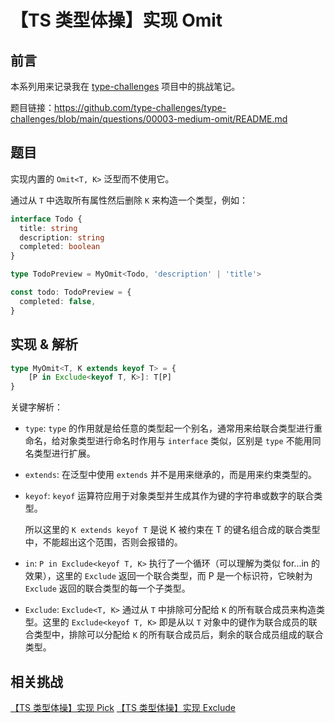 # 【TS 类型体操】实现 Omit

## 前言

本系列用来记录我在 [type-challenges](https://github.com/type-challenges/type-challenges) 项目中的挑战笔记。

题目链接：https://github.com/type-challenges/type-challenges/blob/main/questions/00003-medium-omit/README.md

## 题目

实现内置的 `Omit<T, K>` 泛型而不使用它。

通过从 `T` 中选取所有属性然后删除 `K` 来构造一个类型，例如：

```ts
interface Todo {
  title: string
  description: string
  completed: boolean
}

type TodoPreview = MyOmit<Todo, 'description' | 'title'>

const todo: TodoPreview = {
  completed: false,
}
```

## 实现 & 解析

```ts
type MyOmit<T, K extends keyof T> = {
    [P in Exclude<keyof T, K>]: T[P]
}
```

关键字解析：

- `type`: `type` 的作用就是给任意的类型起一个别名，通常用来给联合类型进行重命名，给对象类型进行命名时作用与 `interface` 类似，区别是 `type` 不能用同名类型进行扩展。

- `extends`: 在泛型中使用 `extends` 并不是用来继承的，而是用来约束类型的。

- `keyof`: `keyof` 运算符应用于对象类型并生成其作为键的字符串或数字的联合类型。

  所以这里的 `K extends keyof T` 是说 K 被约束在 T 的键名组合成的联合类型中，不能超出这个范围，否则会报错的。

- `in`: `P in Exclude<keyof T, K>` 执行了一个循环（可以理解为类似 for...in 的效果），这里的 `Exclude` 返回一个联合类型，而 P 是一个标识符，它映射为 `Exclude` 返回的联合类型的每一个子类型。

- `Exclude`: `Exclude<T, K>` 通过从 `T` 中排除可分配给 `K` 的所有联合成员来构造类型。这里的 `Exclude<keyof T, K>` 即是从以 `T` 对象中的键作为联合成员的联合类型中，排除可以分配给 `K` 的所有联合成员后，剩余的联合成员组成的联合类型。

## 相关挑战

[【TS 类型体操】实现 Pick](./%E3%80%90TS%20%E7%B1%BB%E5%9E%8B%E4%BD%93%E6%93%8D%E3%80%91%E5%AE%9E%E7%8E%B0%20Pick.md)
[【TS 类型体操】实现 Exclude](./%E3%80%90TS%20%E7%B1%BB%E5%9E%8B%E4%BD%93%E6%93%8D%E3%80%91%E5%AE%9E%E7%8E%B0%20Exclude.md)
